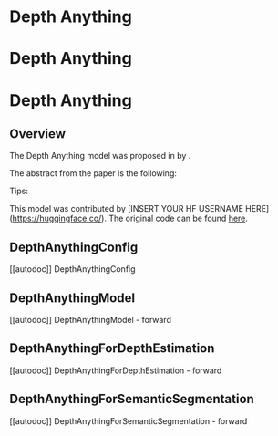<!--Copyright 2024 The HuggingFace Team. All rights reserved.

Licensed under the Apache License, Version 2.0 (the "License"); you may not use this file except in compliance with
the License. You may obtain a copy of the License at

http://www.apache.org/licenses/LICENSE-2.0

Unless required by applicable law or agreed to in writing, software distributed under the License is distributed on
an "AS IS" BASIS, WITHOUT WARRANTIES OR CONDITIONS OF ANY KIND, either express or implied. See the License for the
specific language governing permissions and limitations under the License.

⚠️ Note that this file is in Markdown but contain specific syntax for our doc-builder (similar to MDX) that may not be
rendered properly in your Markdown viewer.

-->

# Depth Anything

# Depth Anything

# Depth Anything

## Overview

The Depth Anything model was proposed in [<INSERT PAPER NAME HERE>](<INSERT PAPER LINK HERE>) by <INSERT AUTHORS HERE>.
<INSERT SHORT SUMMARY HERE>

The abstract from the paper is the following:

*<INSERT PAPER ABSTRACT HERE>*

Tips:

<INSERT TIPS ABOUT MODEL HERE>

This model was contributed by [INSERT YOUR HF USERNAME HERE](https://huggingface.co/<INSERT YOUR HF USERNAME HERE>).
The original code can be found [here](<INSERT LINK TO GITHUB REPO HERE>).


## DepthAnythingConfig

[[autodoc]] DepthAnythingConfig

## DepthAnythingModel

[[autodoc]] DepthAnythingModel
    - forward

## DepthAnythingForDepthEstimation

[[autodoc]] DepthAnythingForDepthEstimation
    - forward

## DepthAnythingForSemanticSegmentation

[[autodoc]] DepthAnythingForSemanticSegmentation
    - forward
